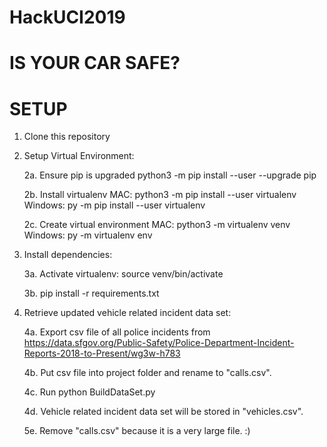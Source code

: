 # HackUCI2019

# IS YOUR CAR SAFE?

# SETUP

1. Clone this repository

2. Setup Virtual Environment:
    
    2a. Ensure pip is upgraded
        python3 -m pip install --user --upgrade pip
   
    2b. Install virtualenv
        MAC:
        python3 -m pip install --user virtualenv
        Windows:
        py -m pip install --user virtualenv
    
    2c. Create virtual environment
        MAC:
        python3 -m virtualenv venv
        Windows:
        py -m virtualenv env

3. Install dependencies:
    
    3a. Activate virtualenv: source venv/bin/activate
    
    3b. pip install -r requirements.txt

4. Retrieve updated vehicle related incident data set:
    
    4a. Export csv file of all police incidents from https://data.sfgov.org/Public-Safety/Police-Department-Incident-Reports-2018-to-Present/wg3w-h783
    
    4b. Put csv file into project folder and rename to "calls.csv".
    
    4c. Run python BuildDataSet.py
    
    4d. Vehicle related incident data set will be stored in "vehicles.csv".
    
    5e. Remove "calls.csv" because it is a very large file. :)
